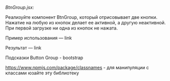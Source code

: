 _BtnGroup.jsx:_


Реализуйте компонент BtnGroup, который отрисовывает две кнопки. Нажатие на любую из кнопок делает ее активной, а другую неактивной. При первой загрузке ни одна из кнопок не нажата.

Пример использования — link

Результат — link

Подсказки
Button Group - bootstrap

https://www.npmjs.com/package/classnames - для манипуляции с классами юзайте эту библиотеку